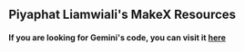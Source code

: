 ## Piyaphat Liamwiali's MakeX Resources
#### If you are looking for Gemini's code, you can visit it [here](challenger)
